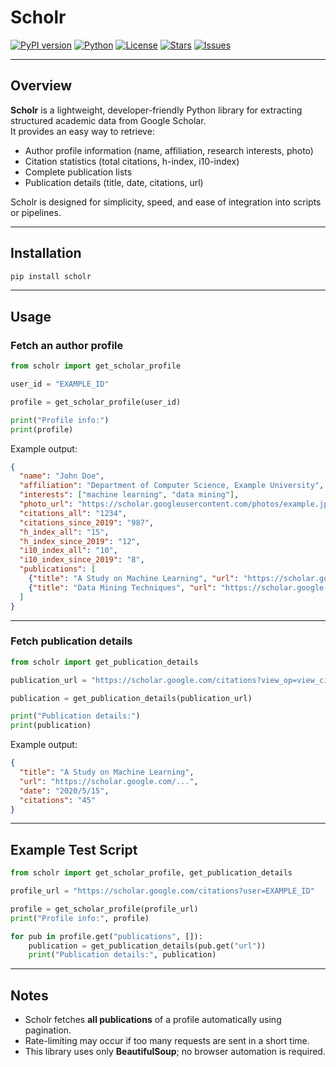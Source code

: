 # Scholr

[![PyPI version](https://img.shields.io/pypi/v/scholr.svg)](https://pypi.org/project/scholr/)
[![Python](https://img.shields.io/pypi/pyversions/scholr.svg)](https://pypi.org/project/scholr/)
[![License](https://img.shields.io/github/license/An4s0/scholr.svg)](https://github.com/An4s0/scholr/blob/main/LICENSE)
[![Stars](https://img.shields.io/github/stars/An4s0/scholr.svg)](https://github.com/An4s0/scholr/stargazers)
[![Issues](https://img.shields.io/github/issues/An4s0/scholr.svg)](https://github.com/An4s0/scholr/issues)


---

## Overview

**Scholr** is a lightweight, developer-friendly Python library for extracting structured academic data from Google Scholar.  
It provides an easy way to retrieve:  

- Author profile information (name, affiliation, research interests, photo)  
- Citation statistics (total citations, h-index, i10-index)  
- Complete publication lists  
- Publication details (title, date, citations, url)

Scholr is designed for simplicity, speed, and ease of integration into scripts or pipelines.  

---

## Installation

```bash
pip install scholr
```

---

## Usage

### Fetch an author profile

```python
from scholr import get_scholar_profile

user_id = "EXAMPLE_ID"

profile = get_scholar_profile(user_id)

print("Profile info:")
print(profile)
```

Example output:

```json
{
  "name": "John Doe",
  "affiliation": "Department of Computer Science, Example University",
  "interests": ["machine learning", "data mining"],
  "photo_url": "https://scholar.googleusercontent.com/photos/example.jpg",
  "citations_all": "1234",
  "citations_since_2019": "987",
  "h_index_all": "15",
  "h_index_since_2019": "12",
  "i10_index_all": "10",
  "i10_index_since_2019": "8",
  "publications": [
    {"title": "A Study on Machine Learning", "url": "https://scholar.google.com/..." },
    {"title": "Data Mining Techniques", "url": "https://scholar.google.com/..."}
  ]
}
```

---

### Fetch publication details

```python
from scholr import get_publication_details

publication_url = "https://scholar.google.com/citations?view_op=view_citation&user=EXAMPLE_ID&citation_for_view=EXAMPLE_CITATION"

publication = get_publication_details(publication_url)

print("Publication details:")
print(publication)
```

Example output:

```json
{
  "title": "A Study on Machine Learning",
  "url": "https://scholar.google.com/...",
  "date": "2020/5/15",
  "citations": "45"
}
```

---

## Example Test Script

```python
from scholr import get_scholar_profile, get_publication_details

profile_url = "https://scholar.google.com/citations?user=EXAMPLE_ID"

profile = get_scholar_profile(profile_url)
print("Profile info:", profile)

for pub in profile.get("publications", []):
    publication = get_publication_details(pub.get("url"))
    print("Publication details:", publication)
```

---

## Notes

- Scholr fetches **all publications** of a profile automatically using pagination.
- Rate-limiting may occur if too many requests are sent in a short time.
- This library uses only **BeautifulSoup**; no browser automation is required.